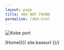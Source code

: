 ```yaml
---
layout: page
title: 404 NOT FOUND
permalink: /404.html
---
```


![Kobe port]({{site.baseurl}}/assets/images/404.jpg)

[Home]({{ site.baseurl }}/)
